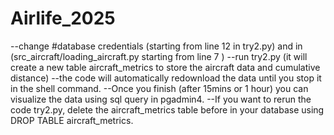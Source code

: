 # Airlife_2025
--change #database credentials (starting from line 12 in try2.py) and in (src_aircraft/loading_aircraft.py starting from line 7 ) 
--run try2.py (it will create a new table aircraft_metrics to store the aircraft data and cumulative distance)
--the code will automatically redownload the data until you stop it in the shell command.
--Once you finish (after 15mins or 1 hour) you can visualize the data using sql query in pgadmin4.
--If you want to rerun the code try2.py, delete the aircraft_metrics table before in your database using DROP TABLE aircraft_metrics.
